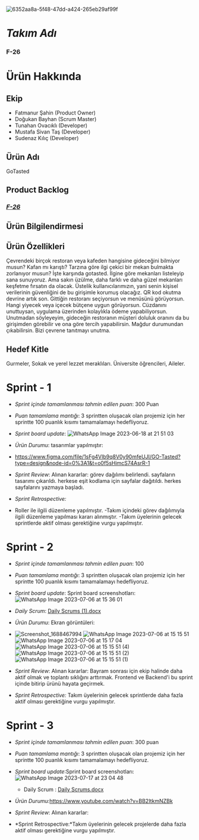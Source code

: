 
![6352aa8a-5f48-47dd-a424-265eb29af99f](https://github.com/DogukanBayhan/Repository/assets/120603638/cb635e72-3ed9-4235-bab4-65c7694e4d23)


# *Takım Adı*

### **F-26**

# Ürün Hakkında

## Ekip
- Fatmanur Şahin (Product Owner)
- Doğukan Bayhan (Scrum Master)
- Tunahan Ovacıklı (Developer)
- Mustafa Sivan Taş (Developer)
- Sudenaz Kılıç (Developer)

## Ürün Adı

GoTasted

## Product Backlog

### ***[F-26](https://trello.com/b/suYPSWGK/f-26-sprint-1)***

## Ürün Bilgilendirmesi

## Ürün Özellikleri
Çevrendeki birçok restoran veya kafeden hangisine gideceğini bilmiyor musun? Kafan mı karıştı? Tarzına göre ilgi çekici bir mekan bulmakta zorlanıyor musun? İşte karşında gotasted. İlgine göre mekanları listeleyip sana sunuyoruz. Ama sakın üzülme, daha farklı ve daha güzel mekanları keşfetme fırsatın da olacak. Üstelik kullanıcılarımızın, yani senin kişisel verilerinin güvenliğini de bu girişimle korumuş olacağız. QR kod okutma devrine artık son. Gittiğin restoranı seçiyorsun ve menüsünü görüyorsun. Hangi yiyecek veya içecek bütçene uygun görüyorsun. Cüzdanını unuttuysan, uygulama üzerinden kolaylıkla ödeme yapabiliyorsun. Unutmadan söyleyeyim, gideceğin restoranın müşteri doluluk oranını da bu girişimden görebilir ve ona göre tercih yapabilirsin. Mağdur durumundan çıkabilirsin. Bizi çevrene tanıtmayı unutma.

## Hedef Kitle

 Gurmeler, Sokak ve yerel lezzet meraklıları. Üniversite öğrencileri, Aileler.


# Sprint - 1

- *Sprint içinde tamamlanması tahmin edilen puan*: 300 Puan

- *Puan tamamlama mantığı*: 3 sprintten oluşacak olan projemiz için her sprintte 100 puanlık kısımı tamamalamayı hedefliyoruz.

- *Sprint board update*: ![WhatsApp Image 2023-06-18 at 21 51 03](https://github.com/sudenaz44/Repository/assets/120420389/d8957144-90e6-4b87-9046-d36317e4219c)



- *Ürün Durumu*: tasarımlar yapılmıştır:
-  https://www.figma.com/file/1sFg4VIb9q8V0y90mfeUJI/GO-Tasted?type=design&node-id=0%3A1&t=o0f5sHimcS74AsrR-1

- *Sprint Review*: Alınan kararlar: görev dağılımı belirlendi. sayfaların tasarımı çıkarıldı. herkese eşit kodlama için sayfalar dağıtıldı. herkes sayfalarını yazmaya başladı. 

- *Sprint Retrospective:*
- Roller ile ilgili düzenleme yapılmıştır.
-Takım içindeki görev dağılımıyla ilgili düzenleme yapılması kararı alınmıştır.
-Takım üyelerinin gelecek sprintlerde aktif olması gerektiğine vurgu yapılmıştır.


# Sprint - 2

- *Sprint içinde tamamlanması tahmin edilen puan*: 100

- *Puan tamamlama mantığı*: 3 sprintten oluşacak olan projemiz için her sprintte 100 puanlık kısımı tamamalamayı hedefliyoruz.

- *Sprint board update*:    Sprint board screenshotları: ![WhatsApp Image 2023-07-06 at 15 36 01](https://github.com/sudenaz44/Repository/assets/120420389/a524c96e-7607-47f4-904f-2d8464287787)


- *Daily Scrum*: [Daily Scrums (1).docx](https://github.com/sudenaz44/Repository/files/11930828/Daily.Scrums.1.docx)


- *Ürün Durumu*:   Ekran görüntüleri:
- ![Screenshot_1688467994](https://github.com/sudenaz44/Repository/assets/120420389/e2ab6620-4318-4d93-9291-13817e3d8618)
![WhatsApp Image 2023-07-06 at 15 15 51](https://github.com/sudenaz44/Repository/assets/120420389/5c67124a-0071-40c4-9acd-22b0447a37ba)
![WhatsApp Image 2023-07-06 at 15 17 04](https://github.com/sudenaz44/Repository/assets/120420389/ead3b118-b306-4f23-933d-006fa84b30b0)
![WhatsApp Image 2023-07-06 at 15 15 51 (4)](https://github.com/sudenaz44/Repository/assets/120420389/e910dd2d-74db-4780-8351-8dac48b646b5)
![WhatsApp Image 2023-07-06 at 15 15 51 (2)](https://github.com/sudenaz44/Repository/assets/120420389/01cfceac-3457-476d-bd41-472304f58a67)
![WhatsApp Image 2023-07-06 at 15 15 51 (1)](https://github.com/sudenaz44/Repository/assets/120420389/bc6f0d64-659b-416b-8709-738abbea6710)



- *Sprint Review*: Alınan kararlar: Bayram sonrası için ekip halinde daha aktif olmak ve toplantı sıklığını arttırmak. Frontend ve Backend'i bu sprint içinde bitirip ürünü hayata geçirmek.

- *Sprint Retrospective:*  Takım üyelerinin gelecek sprintlerde daha fazla aktif olması gerektiğine vurgu yapılmıştır. 


# Sprint - 3

- *Sprint içinde tamamlanması tahmin edilen puan*: 300 puan

- *Puan tamamlama mantığı*:   3 sprintten oluşacak olan projemiz için her sprintte 100 puanlık kısımı tamamalamayı hedefliyoruz.

- *Sprint board update*:Sprint board screenshotları:![WhatsApp Image 2023-07-17 at 23 04 48](https://github.com/sudenaz44/Repository/assets/120420389/96639891-3ab7-4d11-a908-d9c004415bdb)


  - Daily Scrum : [Daily Scrums.docx](https://github.com/sudenaz44/Repository/files/12052215/Daily.Scrums.docx)


- *Ürün Durumu*:https://www.youtube.com/watch?v=BB2ItkmNZBk

- *Sprint Review*: Alınan kararlar:

- *Sprint Retrospective:*Takım üyelerinin gelecek projelerde daha fazla aktif olması gerektiğine vurgu yapılmıştır.
